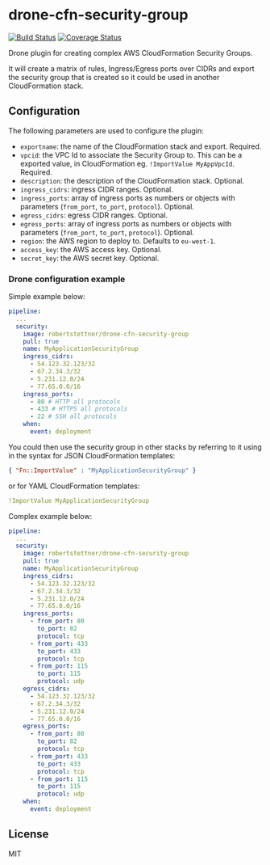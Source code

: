 # drone-cfn-security-group
[![Build Status](https://travis-ci.org/robertstettner/drone-cfn-security-group.svg?branch=master)](https://travis-ci.org/robertstettner/drone-cfn-security-group)
[![Coverage Status](https://coveralls.io/repos/github/robertstettner/drone-cfn-security-group/badge.svg?branch=master)](https://coveralls.io/github/robertstettner/drone-cfn-security-group?branch=master)

Drone plugin for creating complex AWS CloudFormation Security Groups. 

It will create a matrix of rules, Ingress/Egress ports over CIDRs and 
export the security group that is created so it could be used in another 
CloudFormation stack.

## Configuration

The following parameters are used to configure the plugin:

- `exportname`: the name of the CloudFormation stack and export. Required.
- `vpcid`: the VPC Id to associate the Security Group to. 
  This can be a exported value, in CloudFormation eg. `!ImportValue MyAppVpcId`. Required.
- `description`: the description of the CloudFormation stack. Optional.
- `ingress_cidrs`: ingress CIDR ranges. Optional.
- `ingress_ports`: array of ingress ports as numbers or objects with 
  parameters (`from_port`, `to_port`, `protocol`). Optional.
- `egress_cidrs`: egress CIDR ranges. Optional.
- `egress_ports`: array of ingress ports as numbers or objects with 
  parameters (`from_port`, `to_port`, `protocol`). Optional.
- `region`: the AWS region to deploy to. Defaults to `eu-west-1`.
- `access_key`: the AWS access key. Optional.
- `secret_key`: the AWS secret key. Optional.

### Drone configuration example

Simple example below:
```yaml
pipeline:
  ...
  security:
    image: robertstettner/drone-cfn-security-group
    pull: true
    name: MyApplicationSecurityGroup
    ingress_cidrs:
      - 54.123.32.123/32
      - 67.2.34.3/32
      - 5.231.12.0/24
      - 77.65.0.0/16
    ingress_ports:
      - 80 # HTTP all protocols
      - 433 # HTTPS all protocols
      - 22 # SSH all protocols
    when:
      event: deployment
```

You could then use the security group in other stacks by referring to it using in the syntax for JSON CloudFormation templates:
```json
{ "Fn::ImportValue" : "MyApplicationSecurityGroup" }
```

or for YAML CloudFormation templates:
```yaml
!ImportValue MyApplicationSecurityGroup
```

Complex example below:
```yaml
pipeline:
  ...
  security:
    image: robertstettner/drone-cfn-security-group
    pull: true
    name: MyApplicationSecurityGroup
    ingress_cidrs:
      - 54.123.32.123/32
      - 67.2.34.3/32
      - 5.231.12.0/24
      - 77.65.0.0/16
    ingress_ports:
      - from_port: 80
        to_port: 82
        protocol: tcp
      - from_port: 433
        to_port: 433
        protocol: tcp
      - from_port: 115
        to_port: 115
        protocol: udp
    egress_cidrs:
      - 54.123.32.123/32
      - 67.2.34.3/32
      - 5.231.12.0/24
      - 77.65.0.0/16
    egress_ports:
      - from_port: 80
        to_port: 82
        protocol: tcp
      - from_port: 433
        to_port: 433
        protocol: tcp
      - from_port: 115
        to_port: 115
        protocol: udp
    when:
      event: deployment
```

## License

MIT